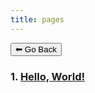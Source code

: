 ```yaml
---
title: pages
---
```

<form>
 <input type="button" value="⬅ Go Back" onclick="history.back()">
</form>

### 1. [Hello, World!](hello-world)
